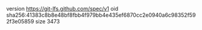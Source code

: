 version https://git-lfs.github.com/spec/v1
oid sha256:41383c8b8e48bf8fbb4f979bb4e435ef6870cc2e0940a6c98352f592f3e05859
size 3473

